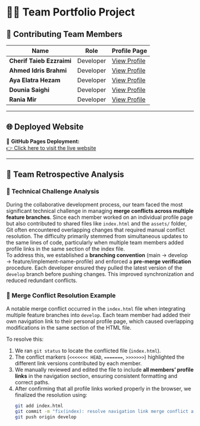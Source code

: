 # 🧑‍💻 Team Portfolio Project

## 👥 Contributing Team Members

| Name | Role | Profile Page |
|------|------|--------------|
| **Cherif Taieb Ezzraimi** | Developer | [View Profile](profiles/cherif-taieb-ezzraimi.html) |
| **Ahmed Idris Brahmi** | Developer | [View Profile](profiles/ahmed-idris-brahmi.html) |
| **Aya Elatra Hezam** | Developer | [View Profile](profiles/aya-elatra-hezam.html) |
| **Dounia Saighi** | Developer | [View Profile](profiles/dounia-saighi.html) |
| **Rania Mir** | Developer | [View Profile](profiles/rania-mir.html) |

---

## 🌐 Deployed Website

🔗 **GitHub Pages Deployment:**  
[👉 Click here to visit the live website](https://cherif-taiebezzraimi.github.io/team-portfolio-project/)


---

## 🧠 Team Retrospective Analysis

### 🔹 Technical Challenge Analysis
During the collaborative development process, our team faced the most significant technical challenge in managing **merge conflicts across multiple feature branches**. Since each member worked on an individual profile page but also contributed to shared files like `index.html` and the `assets/` folder, Git often encountered overlapping changes that required manual conflict resolution. The difficulty primarily stemmed from simultaneous updates to the same lines of code, particularly when multiple team members added profile links in the same section of the index file.  
To address this, we established a **branching convention** (main → develop → feature/implement-name-profile) and enforced a **pre-merge verification** procedure. Each developer ensured they pulled the latest version of the `develop` branch before pushing changes. This improved synchronization and reduced redundant conflicts.

### 🔹 Merge Conflict Resolution Example
A notable merge conflict occurred in the `index.html` file when integrating multiple feature branches into `develop`. Each team member had added their own navigation link to their personal profile page, which caused overlapping modifications in the same section of the HTML file.  

To resolve this:  
1. We ran `git status` to locate the conflicted file (`index.html`).  
2. The conflict markers (`<<<<<<< HEAD`, `=======`, `>>>>>>>`) highlighted the different link versions contributed by each member.  
3. We manually reviewed and edited the file to include **all members’ profile links** in the navigation section, ensuring consistent formatting and correct paths.  
4. After confirming that all profile links worked properly in the browser, we finalized the resolution using:  
   ```bash
   git add index.html
   git commit -m "fix(index): resolve navigation link merge conflict and include all members"
   git push origin develop
